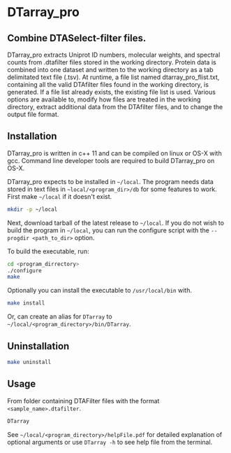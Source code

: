 # DTarray_pro
## Combine DTASelect-filter files.
DTarray_pro extracts Uniprot ID numbers, molecular weights, and spectral counts from .dtafilter files  stored  in  the  working directory.  Protein  data  is  combined  into  one  dataset and written to the working directory as a tab delimitated text file (.tsv). At runtime, a file list named dtarray_pro_flist.txt, containing all the valid DTAfilter  files  found  in  the  working directory,  is generated. If a file list already exists, the existing file list is used. Various options are available to, modify how files are treated in the working directory, extract additional data from the DTAfilter files, and to change the  output file format.

## Installation

DTarray_pro is written in c++ 11 and can be compiled on linux or OS-X with gcc.  Command line developer tools are required to build DTarray_pro on OS-X.  

DTarray_pro expects to be installed in `~/local`.  The program needs data stored in text files in `~local/<program_dir>/db` for some features to work.  First make `~/local` if it doesn't exist.  
```bash
mkdir -p ~/local
```
Next, download tarball of the latest release to `~/local`.  If you do not wish to build the program in `~/local`, you can run the configure script with the `--progdir <path_to_dir>` option. 

To build the executable, run:
```bash
cd <program_dirrectory>
./configure
make
```
Optionally you can install the executable to `/usr/local/bin`  with.
```bash
make install
```
Or, can create an alias for `DTarray` to `~/local/<program_directory>/bin/DTarray`.  

## Uninstallation
```bash
make uninstall
```

## Usage
From folder containing DTAFilter files with the format `<sample_name>.dtafilter`.  
```bash
DTarray
```
See `~/local/<program_directory>/helpFile.pdf` for detailed explanation of optional arguments or use `DTarray -h` to see help file from the terminal.  
